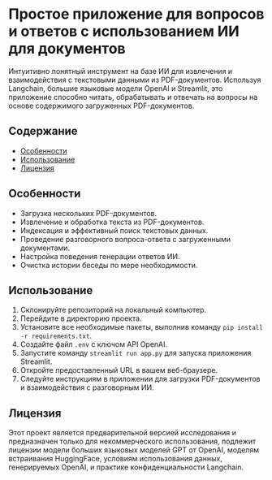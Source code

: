 # Простое приложение для вопросов и ответов с использованием ИИ для документов

Интуитивно понятный инструмент на базе ИИ для извлечения и взаимодействия с текстовыми данными из PDF-документов. Используя Langchain, большие языковые модели OpenAI и Streamlit, это приложение способно читать, обрабатывать и отвечать на вопросы на основе содержимого загруженных PDF-документов.

## Содержание

- [Особенности](#features)
- [Использование](#usage)
- [Лицензия](#license)

## Особенности

- Загрузка нескольких PDF-документов.
- Извлечение и обработка текста из PDF-документов.
- Индексация и эффективный поиск текстовых данных.
- Проведение разговорного вопроса-ответа с загруженными документами.
- Настройка поведения генерации ответов ИИ.
- Очистка истории беседы по мере необходимости.

## Использование

1. Склонируйте репозиторий на локальный компьютер.
2. Перейдите в директорию проекта.
3. Установите все необходимые пакеты, выполнив команду `pip install -r requirements.txt`.
4. Создайте файл `.env` с ключом API OpenAI.
5. Запустите команду `streamlit run app.py` для запуска приложения Streamlit.
6. Откройте предоставленный URL в вашем веб-браузере.
7. Следуйте инструкциям в приложении для загрузки PDF-документов и взаимодействия с разговорным ИИ.

## Лицензия

Этот проект является предварительной версией исследования и предназначен только для некоммерческого использования, подлежит лицензии модели больших языковых моделей GPT от OpenAI, моделям встраивания HuggingFace, условиям использования данных, генерируемых OpenAI, и практике конфиденциальности Langchain.
